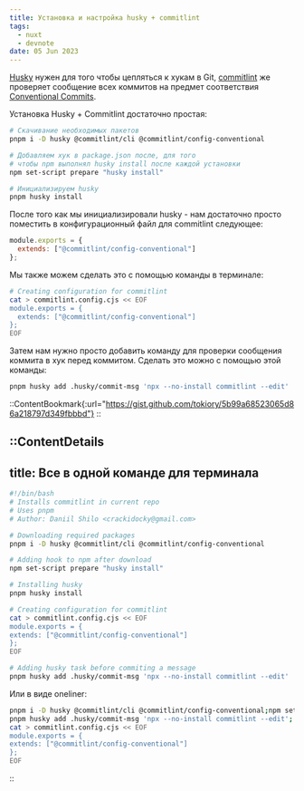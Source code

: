 ```yaml
---
title: Установка и настройка husky + commitlint
tags:
  - nuxt
  - devnote
date: 05 Jun 2023
---
```


[Husky](https://www.npmjs.com/package/husky) нужен для того чтобы цепляться к хукам в Git,
[commitlint](https://www.npmjs.com/package/commitlint) же проверяет сообщение всех коммитов
на предмет соответствия [Conventional Commits](https://www.conventionalcommits.org/en/v1.0.0/).

Установка Husky + Commitlint достаточно простая:

```bash
# Скачивание необходимых пакетов
pnpm i -D husky @commitlint/cli @commitlint/config-conventional

# Добавляем хук в package.json после, для того
# чтобы npm выполнял husky install после каждой установки
npm set-script prepare "husky install"

# Инициализируем husky
pnpm husky install
```

После того как мы инициализировали husky - нам достаточно просто поместить
в конфигурационный файл для commitlint следующее:

```js [commitlint.config.cjs]
module.exports = {
  extends: ["@commitlint/config-conventional"]
};
```

Мы также можем сделать это с помощью команды в терминале:

```bash
# Creating configuration for commitlint
cat > commitlint.config.cjs << EOF
module.exports = {
  extends: ["@commitlint/config-conventional"]
};
EOF
```

Затем нам нужно просто добавить команду для проверки сообщения коммита в хук перед коммитом. Сделать это можно с помощью
этой команды:

```bash
pnpm husky add .husky/commit-msg 'npx --no-install commitlint --edit'
```

::ContentBookmark{:url="https://gist.github.com/tokiory/5b99a68523065d86a218797d349fbbbd"}
::

::ContentDetails
---
title: Все в одной команде для терминала
---
```bash
#!/bin/bash
# Installs commitlint in current repo
# Uses pnpm
# Author: Daniil Shilo <crackidocky@gmail.com>

# Downloading required packages
pnpm i -D husky @commitlint/cli @commitlint/config-conventional

# Adding hook to npm after download
npm set-script prepare "husky install"

# Installing husky
pnpm husky install

# Creating configuration for commitlint
cat > commitlint.config.cjs << EOF
module.exports = {
extends: ["@commitlint/config-conventional"]
};
EOF

# Adding husky task before commiting a message
pnpm husky add .husky/commit-msg 'npx --no-install commitlint --edit'
```

Или в виде oneliner:
```bash
pnpm i -D husky @commitlint/cli @commitlint/config-conventional;npm set-script prepare "husky install";pnpm husky install;
pnpm husky add .husky/commit-msg 'npx --no-install commitlint --edit'; \
cat > commitlint.config.cjs << EOF
module.exports = {
extends: ["@commitlint/config-conventional"]
};
EOF
```
::
